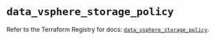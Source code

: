 # `data_vsphere_storage_policy`

Refer to the Terraform Registry for docs: [`data_vsphere_storage_policy`](https://registry.terraform.io/providers/vmware/vsphere/2.14.1/docs/data-sources/storage_policy).
